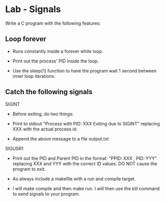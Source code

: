 # Lab - Signals

Write a C program with the following features:

## Loop forever

* Runs constantly inside a forever while loop.
    
* Print out the process' PID inside the loop.
    
* Use the sleep(1) function to have the program wait 1 second between inner loop iterations.
    
## Catch the following signals

SIGINT

* Before exiting, do two things:
    
* Print to stdout "Process with PID: XXX Exiting due to SIGINT" replacing XXX with the actual process id.
    
* Append the above message to a file output.txt

SIGUSR1 

* Print out the PID and Parent PID in the format: "PPID: XXX , PID: YYY" replacing XXX and YYY with the correct ID values. DO NOT cause the program to exit.
    
* As always include a makefile with a run and compile target.
    
* I will make compile and then make run. I will then use the kill command to send signals to your program.

